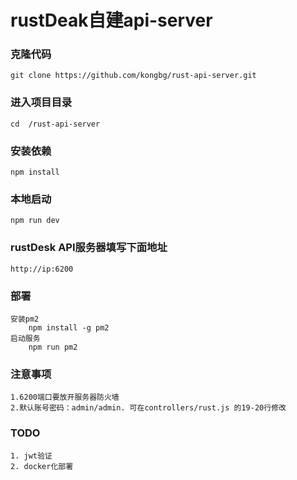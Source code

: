 # rustDeak自建api-server

### 克隆代码
    git clone https://github.com/kongbg/rust-api-server.git

### 进入项目目录
    cd  /rust-api-server

### 安装依赖
    npm install

### 本地启动
    npm run dev

### rustDesk API服务器填写下面地址
    http://ip:6200

### 部署
    安装pm2
        npm install -g pm2
    启动服务
        npm run pm2

### 注意事项
    1.6200端口要放开服务器防火墙
    2.默认账号密码：admin/admin. 可在controllers/rust.js 的19-20行修改

### TODO
    1. jwt验证
    2. docker化部署

